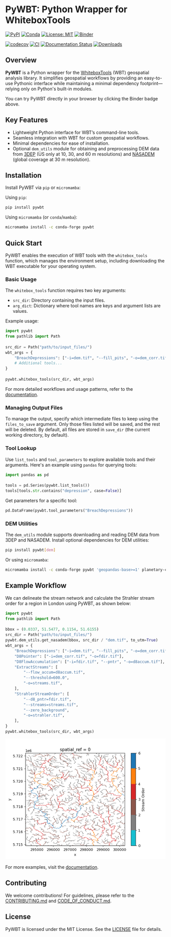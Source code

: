 # PyWBT: Python Wrapper for WhiteboxTools

[![PyPI](https://img.shields.io/pypi/v/pywbt)](https://pypi.org/project/pywbt/)
[![Conda](https://img.shields.io/conda/vn/conda-forge/pywbt)](https://anaconda.org/conda-forge/pywbt)
[![License: MIT](https://img.shields.io/badge/License-MIT-yellow.svg)](https://opensource.org/licenses/MIT)
[![Binder](https://mybinder.org/badge_logo.svg)](https://mybinder.org/v2/gh/cheginit/pywbt/HEAD?labpath=docs%2Fexamples)

[![codecov](https://codecov.io/gh/cheginit/pywbt/graph/badge.svg?token=U2638J9WKM)](https://codecov.io/gh/cheginit/pywbt)
[![CI](https://github.com/cheginit/pywbt/actions/workflows/test.yml/badge.svg)](https://github.com/cheginit/pywbt/actions/workflows/test.yml)
[![Documentation Status](https://readthedocs.org/projects/pywbt/badge/?version=latest)](https://pywbt.readthedocs.io/latest/?badge=latest)
[![Downloads](https://static.pepy.tech/badge/pywbt)](https://pepy.tech/project/pywbt)

## Overview

**PyWBT** is a Python wrapper for the [WhiteboxTools](https://www.whiteboxgeo.com/)
(WBT) geospatial analysis library. It simplifies geospatial workflows by providing an
easy-to-use Pythonic interface while maintaining a minimal dependency footprint—relying
only on Python's built-in modules.

You can try PyWBT directly in your browser by clicking the Binder badge above.

## Key Features

- Lightweight Python interface for WBT’s command-line tools.
- Seamless integration with WBT for custom geospatial workflows.
- Minimal dependencies for ease of installation.
- Optional `dem_utils` module for obtaining and preprocessing DEM data from
    [3DEP](https://www.usgs.gov/3d-elevation-program) (US only at 10, 30, and 60 m
    resolutions) and [NASADEM](https://planetarycomputer.microsoft.com/dataset/nasadem)
    (global coverage at 30 m resolution).

## Installation

Install PyWBT via `pip` or `micromamba`:

Using `pip`:

```bash
pip install pywbt
```

Using `micromamba` (or `conda`/`mamba`):

```bash
micromamba install -c conda-forge pywbt
```

## Quick Start

PyWBT enables the execution of WBT tools with the `whitebox_tools` function, which
manages the environment setup, including downloading the WBT executable for your
operating system.

### Basic Usage

The `whitebox_tools` function requires two key arguments:

- `src_dir`: Directory containing the input files.
- `arg_dict`: Dictionary where tool names are keys and argument lists are values.

Example usage:

```python
import pywbt
from pathlib import Path

src_dir = Path("path/to/input_files/")
wbt_args = {
    "BreachDepressions": ["-i=dem.tif", "--fill_pits", "-o=dem_corr.tif"],
    # Additional tools...
}

pywbt.whitebox_tools(src_dir, wbt_args)
```

For more detailed workflows and usage patterns, refer to the
[documentation](https://pywbt.readthedocs.io/latest/workflows).

### Managing Output Files

To manage the output, specify which intermediate files to keep using the `files_to_save`
argument. Only those files listed will be saved, and the rest will be deleted. By
default, all files are stored in `save_dir` (the current working directory, by default).

### Tool Lookup

Use `list_tools` and `tool_parameters` to explore available tools and their arguments.
Here's an example using `pandas` for querying tools:

```python
import pandas as pd

tools = pd.Series(pywbt.list_tools())
tools[tools.str.contains("depression", case=False)]
```

Get parameters for a specific tool:

```python
pd.DataFrame(pywbt.tool_parameters("BreachDepressions"))
```

### DEM Utilities

The `dem_utils` module supports downloading and reading DEM data from 3DEP and NASADEM.
Install optional dependencies for DEM utilities:

```bash
pip install pywbt[dem]
```

Or using `micromamba`:

```bash
micromamba install -c conda-forge pywbt 'geopandas-base>=1' planetary-computer pystac-client rioxarray
```

## Example Workflow

We can delineate the stream network and calculate the Strahler stream order for a region
in London using PyWBT, as shown below:

```python
import pywbt
from pathlib import Path

bbox = (0.0337, 51.5477, 0.1154, 51.6155)
src_dir = Path("path/to/input_files/")
pywbt.dem_utils.get_nasadem(bbox, src_dir / "dem.tif", to_utm=True)
wbt_args = {
    "BreachDepressions": ["-i=dem.tif", "--fill_pits", "-o=dem_corr.tif"],
    "D8Pointer": ["-i=dem_corr.tif", "-o=fdir.tif"],
    "D8FlowAccumulation": ["-i=fdir.tif", "--pntr", "-o=d8accum.tif"],
    "ExtractStreams": [
        "--flow_accum=d8accum.tif",
        "--threshold=600.0",
        "-o=streams.tif",
    ],
    "StrahlerStreamOrder": [
        "--d8_pntr=fdir.tif",
        "--streams=streams.tif",
        "--zero_background",
        "-o=strahler.tif",
    ],
}
pywbt.whitebox_tools(src_dir, wbt_args)
```

![Strahler Stream Order](https://raw.githubusercontent.com/cheginit/pywbt/main/docs/examples/images/stream_order.png)

For more examples, visit the [documentation](https://pywbt.readthedocs.io).

## Contributing

We welcome contributions! For guidelines, please refer to the
[CONTRIBUTING.md](https://pywbt.readthedocs.io/latest/CONTRIBUTING) and
[CODE_OF_CONDUCT.md](https://github.com/cheginit/pywbt/blob/main/CODE_OF_CONDUCT.md).

## License

PyWBT is licensed under the MIT License. See the
[LICENSE](https://github.com/cheginit/pywbt/blob/main/LICENSE) file for details.
